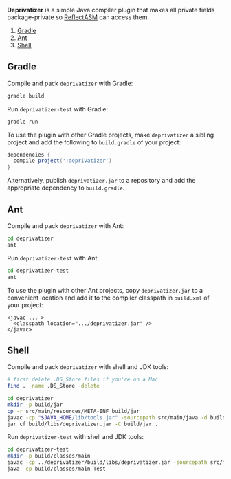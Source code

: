 **Deprivatizer** is a simple Java compiler plugin that makes all private fields package-private so [ReflectASM](/EsotericSoftware/reflectasm) can access them.

1. [Gradle](#gradle)
2. [Ant](#ant)
3. [Shell](#shell)

## Gradle

Compile and pack `deprivatizer` with Gradle:

```sh
gradle build
```

Run `deprivatizer-test` with Gradle:

```sh
gradle run
```

To use the plugin with other Gradle projects, make `deprivatizer` a sibling project and add the following to `build.gradle` of your project:

```gradle
dependencies {
  compile project(':deprivatizer')
}
```

Alternatively, publish `deprivatizer.jar` to a repository and add the appropriate dependency to `build.gradle`.

## Ant

Compile and pack `deprivatizer` with Ant:
```sh
cd deprivatizer
ant
```

Run `deprivatizer-test` with Ant:

```sh
cd deprivatizer-test
ant
```

To use the plugin with other Ant projects, copy `deprivatizer.jar` to a convenient location and add it to the compiler classpath in `build.xml` of your project:

```ant
<javac ... >
  <classpath location=".../deprivatizer.jar" />
</javac>
```

## Shell

Compile and pack `deprivatizer` with shell and JDK tools:

```sh
# first delete .DS_Store files if you're on a Mac
find . -name .DS_Store -delete
```

```sh
cd deprivatizer
mkdir -p build/jar
cp -r src/main/resources/META-INF build/jar
javac -cp "$JAVA_HOME/lib/tools.jar" -sourcepath src/main/java -d build/jar src/main/java/com/egis/deprivatizer/Deprivatizer.java
jar cf build/libs/deprivatizer.jar -C build/jar .
```

Run `deprivatizer-test` with shell and JDK tools:

```sh
cd deprivatizer-test
mkdir -p build/classes/main
javac -cp ../deprivatizer/build/libs/deprivatizer.jar -sourcepath src/main/java -d build/classes/main src/main/java/Test.java
java -cp build/classes/main Test
```
